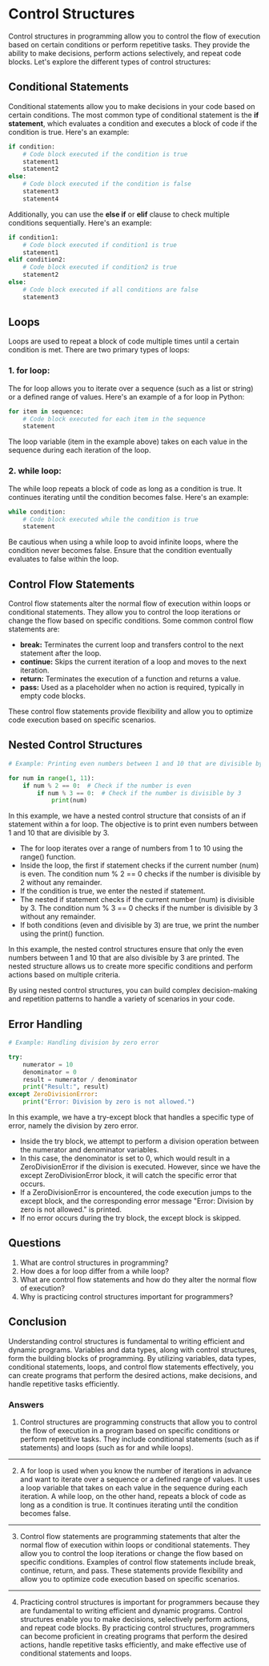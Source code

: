 # Control Structures

Control structures in programming allow you to control the flow of execution based on certain conditions or perform repetitive tasks. They provide the ability to make decisions, perform actions selectively, and repeat code blocks. Let's explore the different types of control structures:

## Conditional Statements

Conditional statements allow you to make decisions in your code based on certain conditions. The most common type of conditional statement is the **if statement**, which evaluates a condition and executes a block of code if the condition is true. Here's an example:

```python
if condition:
    # Code block executed if the condition is true
    statement1
    statement2
else:
    # Code block executed if the condition is false
    statement3
    statement4
```

Additionally, you can use the **else if** or **elif** clause to check multiple conditions sequentially. Here's an example:

```python
if condition1:
    # Code block executed if condition1 is true
    statement1
elif condition2:
    # Code block executed if condition2 is true
    statement2
else:
    # Code block executed if all conditions are false
    statement3
```

## Loops

Loops are used to repeat a block of code multiple times until a certain condition is met. There are two primary types of loops:

### 1. **for loop:**

The for loop allows you to iterate over a sequence (such as a list or string) or a defined range of values. Here's an example of a for loop in Python:

```python
for item in sequence:
    # Code block executed for each item in the sequence
    statement
```

The loop variable (item in the example above) takes on each value in the sequence during each iteration of the loop.

### 2. **while loop:**

The while loop repeats a block of code as long as a condition is true. It continues iterating until the condition becomes false. Here's an example:

```python
while condition:
    # Code block executed while the condition is true
    statement
```

Be cautious when using a while loop to avoid infinite loops, where the condition never becomes false. Ensure that the condition eventually evaluates to false within the loop.

## Control Flow Statements

Control flow statements alter the normal flow of execution within loops or conditional statements. They allow you to control the loop iterations or change the flow based on specific conditions. Some common control flow statements are:

- **break:** Terminates the current loop and transfers control to the next statement after the loop.
- **continue:** Skips the current iteration of a loop and moves to the next iteration.
- **return:** Terminates the execution of a function and returns a value.
- **pass:** Used as a placeholder when no action is required, typically in empty code blocks.

These control flow statements provide flexibility and allow you to optimize code execution based on specific scenarios.

## Nested Control Structures

```python
# Example: Printing even numbers between 1 and 10 that are divisible by 3

for num in range(1, 11):
    if num % 2 == 0:  # Check if the number is even
        if num % 3 == 0:  # Check if the number is divisible by 3
            print(num)
```

In this example, we have a nested control structure that consists of an if statement within a for loop. The objective is to print even numbers between 1 and 10 that are divisible by 3.

- The for loop iterates over a range of numbers from 1 to 10 using the range() function.
- Inside the loop, the first if statement checks if the current number (num) is even. The condition num % 2 == 0 checks if the number is divisible by 2 without any remainder.
- If the condition is true, we enter the nested if statement.
- The nested if statement checks if the current number (num) is divisible by 3. The condition num % 3 == 0 checks if the number is divisible by 3 without any remainder.
- If both conditions (even and divisible by 3) are true, we print the number using the print() function.

In this example, the nested control structures ensure that only the even numbers between 1 and 10 that are also divisible by 3 are printed. The nested structure allows us to create more specific conditions and perform actions based on multiple criteria.

By using nested control structures, you can build complex decision-making and repetition patterns to handle a variety of scenarios in your code.

## Error Handling

```python
# Example: Handling division by zero error

try:
    numerator = 10
    denominator = 0
    result = numerator / denominator
    print("Result:", result)
except ZeroDivisionError:
    print("Error: Division by zero is not allowed.")
```

In this example, we have a try-except block that handles a specific type of error, namely the division by zero error.

- Inside the try block, we attempt to perform a division operation between the numerator and denominator variables.
- In this case, the denominator is set to 0, which would result in a ZeroDivisionError if the division is executed.
  However, since we have the except ZeroDivisionError block, it will catch the specific error that occurs.
- If a ZeroDivisionError is encountered, the code execution jumps to the except block, and the corresponding error message "Error: Division by zero is not allowed." is printed.
- If no error occurs during the try block, the except block is skipped.

## Questions

1. What are control structures in programming?
2. How does a for loop differ from a while loop?
3. What are control flow statements and how do they alter the normal flow of execution?
4. Why is practicing control structures important for programmers?

## Conclusion

Understanding control structures is fundamental to writing efficient and dynamic programs. Variables and data types, along with control structures, form the building blocks of programming. By utilizing variables, data types, conditional statements, loops, and control flow statements effectively, you can create programs that perform the desired actions, make decisions, and handle repetitive tasks efficiently.

### Answers

1. Control structures are programming constructs that allow you to control the flow of execution in a program based on specific conditions or perform repetitive tasks. They include conditional statements (such as if statements) and loops (such as for and while loops).

---

2. A for loop is used when you know the number of iterations in advance and want to iterate over a sequence or a defined range of values. It uses a loop variable that takes on each value in the sequence during each iteration. A while loop, on the other hand, repeats a block of code as long as a condition is true. It continues iterating until the condition becomes false.

---

3. Control flow statements are programming statements that alter the normal flow of execution within loops or conditional statements. They allow you to control the loop iterations or change the flow based on specific conditions. Examples of control flow statements include break, continue, return, and pass. These statements provide flexibility and allow you to optimize code execution based on specific scenarios.

---

4. Practicing control structures is important for programmers because they are fundamental to writing efficient and dynamic programs. Control structures enable you to make decisions, selectively perform actions, and repeat code blocks. By practicing control structures, programmers can become proficient in creating programs that perform the desired actions, handle repetitive tasks efficiently, and make effective use of conditional statements and loops.
